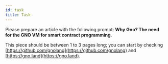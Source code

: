 ```yaml
---
id: task
title: Task
---
```


Please prepare an article with the following prompt: **Why Gno? The need for the GNO VM for smart contract programming**.

This piece should be between 1 to 3 pages long; you can start by checking [https://github.com/gnolang](https://github.com/gnolang) and [https://gno.land](https://gno.land).
